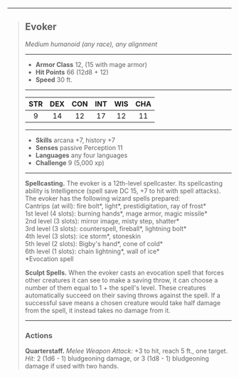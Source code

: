 ***
> ## Evoker
> *Medium humanoid (any race), any alignment*
> 
> ***
> 
> - **Armor Class** 12, (15 with mage armor)
> - **Hit Points** 66 (12d8 + 12)
> - **Speed** 30 ft.
> 
> ***
> 
> |STR|DEX|CON|INT|WIS|CHA|
> |:---:|:---:|:---:|:---:|:---:|:---:|
> |9|14|12|17|12|11|
> 
> ***
> 
> - **Skills** arcana +7, history +7
> - **Senses** passive Perception 11
> - **Languages** any four languages
> - **Challenge** 9 (5,000 xp)
> 
> ***
> 
> **Spellcasting.** The evoker is a 12th-level spellcaster. Its spellcasting ability is Intelligence (spell save DC 15, +7 to hit with spell attacks). The evoker has the following wizard spells prepared:  
> Cantrips (at will): fire bolt*, light*, prestidigitation, ray of frost*  
> 1st level (4 slots): burning hands*, mage armor, magic missile*  
> 2nd level (3 slots): mirror image, misty step, shatter*  
> 3rd level (3 slots): counterspell, fireball*, lightning bolt*  
> 4th level (3 slots): ice storm*, stoneskin  
> 5th level (2 slots): Bigby's hand*, cone of cold*  
> 6th level (1 slots): chain lightning*, wall of ice*  
> *Evocation spell
> 
> **Sculpt Spells.** When the evoker casts an evocation spell that forces other creatures it can see to make a saving throw, it can choose a number of them equal to 1 + the spell's level. These creatures automatically succeed on their saving throws against the spell. If a successful save means a chosen creature would take half damage from the spell, it instead takes no damage from it.
> 
> ***
> 
> ### Actions
> **Quarterstaff.** *Melee Weapon Attack:* +3 to hit, reach 5 ft., one target. *Hit:* 2 (1d6 - 1) bludgeoning damage, or 3 (1d8 - 1) bludgeoning damage if used with two hands.